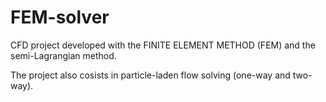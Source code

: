 # FEM-solver

CFD project developed with the FINITE ELEMENT METHOD (FEM) and the semi-Lagrangian method.

The project also cosists in particle-laden flow solving (one-way and two-way).
